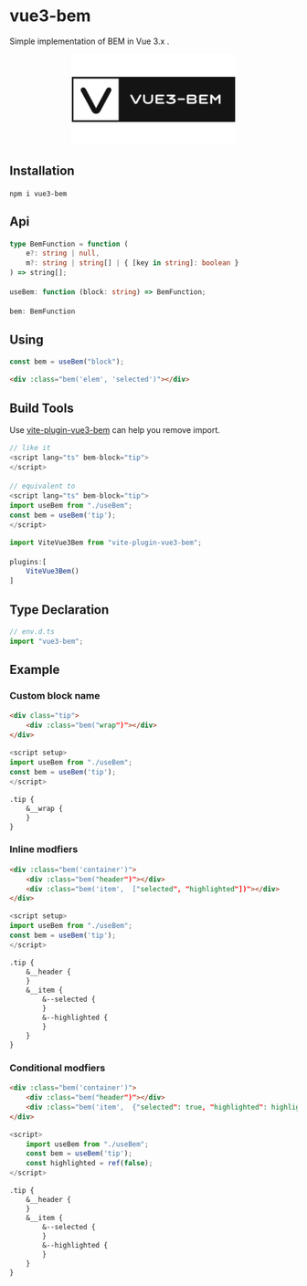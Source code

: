 # vue3-bem
Simple implementation of BEM in Vue 3.x .

<p align="center">
  <a target="_blank" href="https://github.com/KesionX/vue3-bem">
    <img alt="sponsors" src="https://github.com/KesionX/vue3-bem/blob/main/logo-prod-2.png?raw=true">
  </a>
</p>

## Installation

`npm i vue3-bem`

## Api

```ts
type BemFunction = function (
    e?: string | null,
    m?: string | string[] | { [key in string]: boolean }
) => string[];

useBem: function (block: string) => BemFunction;

bem: BemFunction
```

## Using

```ts
const bem = useBem("block");
```

```html
<div :class="bem('elem', 'selected')"></div>
```

## Build Tools

Use [vite-plugin-vue3-bem](https://github.com/KesionX/vue3-bem/tree/main/packages/vite-plugin-vue3-bem) can help you remove import.
```js
// like it
<script lang="ts" bem-block="tip">
</script>

// equivalent to
<script lang="ts" bem-block="tip">
import useBem from "./useBem";
const bem = useBem('tip');
</script>
```

```ts
import ViteVue3Bem from "vite-plugin-vue3-bem";

plugins:[
    ViteVue3Bem()
]

```


## Type Declaration

```ts
// env.d.ts
import "vue3-bem";
```


## Example

### Custom block name

```html
<div class="tip">
    <div :class="bem("wrap")"></div>
</div>
```

```ts
<script setup>
import useBem from "./useBem";
const bem = useBem('tip');
</script>
```

```less
.tip {
    &__wrap {
    }
}
```

### Inline modfiers

```html
<div :class="bem('container')">
    <div :class="bem("header")"></div>
    <div :class="bem('item',  ["selected", "highlighted"])"></div>
</div>
```

```ts
<script setup>
import useBem from "./useBem";
const bem = useBem('tip');
</script>
```

```less
.tip {
    &__header {
    }
    &__item {
        &--selected {
        }
        &--highlighted {
        }
    }
}
```

### Conditional modfiers

```html
<div :class="bem('container')">
    <div :class="bem("header")"></div>
    <div :class="bem('item',  {"selected": true, "highlighted": highlighted})"></div>
</div>
```

```ts
<script>
    import useBem from "./useBem";
    const bem = useBem('tip');
    const highlighted = ref(false);
</script>
```

```less
.tip {
    &__header {
    }
    &__item {
        &--selected {
        }
        &--highlighted {
        }
    }
}
```
